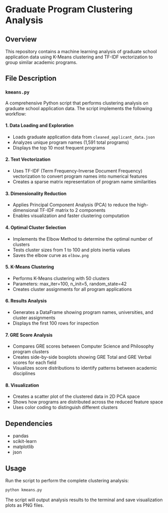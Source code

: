 # Graduate Program Clustering Analysis

## Overview
This repository contains a machine learning analysis of graduate school application data using K-Means clustering and TF-IDF vectorization to group similar academic programs.

## File Description

### `kmeans.py`
A comprehensive Python script that performs clustering analysis on graduate school application data. The script implements the following workflow:

#### 1. Data Loading and Exploration
- Loads graduate application data from `cleaned_applicant_data.json`
- Analyzes unique program names (1,591 total programs)
- Displays the top 10 most frequent programs

#### 2. Text Vectorization
- Uses TF-IDF (Term Frequency-Inverse Document Frequency) vectorization to convert program names into numerical features
- Creates a sparse matrix representation of program name similarities

#### 3. Dimensionality Reduction
- Applies Principal Component Analysis (PCA) to reduce the high-dimensional TF-IDF matrix to 2 components
- Enables visualization and faster clustering computation

#### 4. Optimal Cluster Selection
- Implements the Elbow Method to determine the optimal number of clusters
- Tests cluster sizes from 1 to 100 and plots inertia values
- Saves the elbow curve as `elbow.png`

#### 5. K-Means Clustering
- Performs K-Means clustering with 50 clusters
- Parameters: max_iter=100, n_init=5, random_state=42
- Creates cluster assignments for all program applications

#### 6. Results Analysis
- Generates a DataFrame showing program names, universities, and cluster assignments
- Displays the first 100 rows for inspection

#### 7. GRE Score Analysis
- Compares GRE scores between Computer Science and Philosophy program clusters
- Creates side-by-side boxplots showing GRE Total and GRE Verbal scores for each field
- Visualizes score distributions to identify patterns between academic disciplines

#### 8. Visualization
- Creates a scatter plot of the clustered data in 2D PCA space
- Shows how programs are distributed across the reduced feature space
- Uses color coding to distinguish different clusters

## Dependencies
- pandas
- scikit-learn
- matplotlib
- json

## Usage
Run the script to perform the complete clustering analysis:
```bash
python kmeans.py
```

The script will output analysis results to the terminal and save visualization plots as PNG files.
